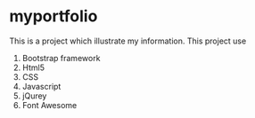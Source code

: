 # myportfolio
This is a project which illustrate my information.
This project use 
1. Bootstrap framework
2. Html5
3. CSS
4. Javascript
5. jQurey
6. Font Awesome
